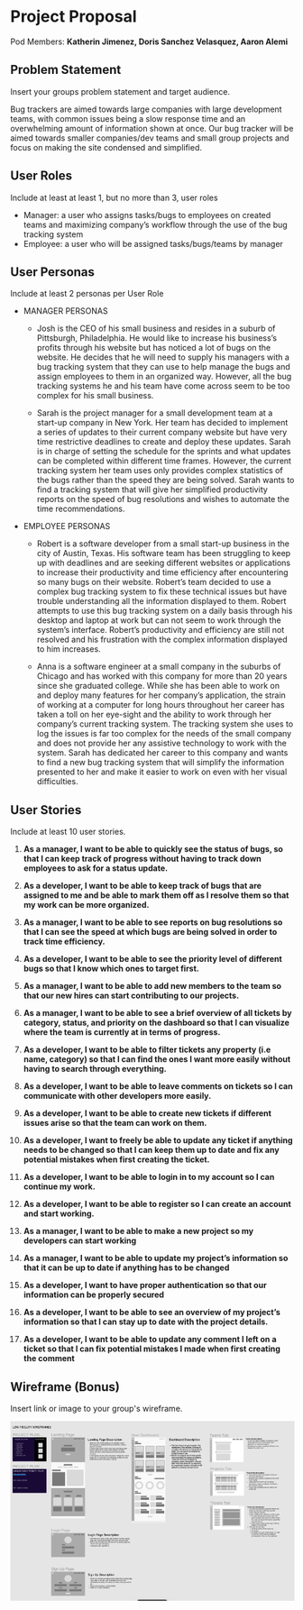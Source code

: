 # Project Proposal

Pod Members: **Katherin Jimenez, Doris Sanchez Velasquez, Aaron Alemi**

## Problem Statement

Insert your groups problem statement and target audience.

Bug trackers are aimed towards large companies with large development teams, with common issues being a slow response time and an overwhelming amount of information shown at once. Our bug tracker will be aimed towards smaller companies/dev teams and small group projects and focus on making the site condensed and simplified.

## User Roles

Include at least at least 1, but no more than 3, user roles

* Manager: a user who assigns tasks/bugs to employees on created teams and maximizing company’s workflow through the use of the bug tracking system
* Employee: a user who will be assigned tasks/bugs/teams by manager 


## User Personas

Include at least 2 personas per User Role


* MANAGER PERSONAS

    * Josh is the CEO of his small business and resides in a suburb of Pittsburgh, Philadelphia. He would like to increase his business’s profits through his website but has noticed a lot of bugs on the website. He decides that he will need to supply his managers with a bug tracking system that they can use to help manage the bugs and assign employees to them in an organized way. However, all the bug tracking systems he and his team have come across seem to be too complex for his small business. 

    * Sarah is the project manager for a small development team at a start-up company in New York. Her team has decided to implement a series of updates to their current company website but have very time restrictive deadlines to create and deploy these updates. Sarah is in charge of setting the schedule for the sprints and what updates can be completed within different time frames. However, the current tracking system her team uses only provides complex statistics of the bugs rather than the speed they are being solved. Sarah wants to find a tracking system that will give her simplified productivity reports on the speed of bug resolutions and wishes to automate the time recommendations.

* EMPLOYEE PERSONAS

    * Robert is a software developer from a small start-up business in the city of Austin, Texas. His software team has been struggling to keep up with deadlines and are seeking different websites or applications to increase their productivity and time efficiency after encountering so many bugs on their website. Robert’s team decided to use a complex bug tracking system to fix these technical issues but have trouble understanding all the information displayed to them. Robert attempts to use this bug tracking system on a daily basis through his desktop and laptop at work but can not seem to work through the system’s interface. Robert’s productivity and efficiency are still not resolved and his frustration with the complex information displayed to him increases.

    * Anna is a software engineer at a small company in the suburbs of Chicago and has worked with this company for more than 20 years since she graduated college. While she has been able to work on and deploy many features for her company’s application, the strain of working at a computer for long hours throughout her career has taken a toll on her eye-sight and the ability to work through her company’s current tracking system. The tracking system she uses to log the issues is far too complex for the needs of the small company and does not provide her any assistive technology to work with the system. Sarah has dedicated her career to this company and wants to find a new bug tracking system that will simplify the information presented to her and make it easier to work on even with her visual difficulties. 


## User Stories

Include at least 10 user stories.

1. **As a manager, I want to be able to quickly see the status of bugs, so that I can keep track of progress without having to track down employees to ask for a status update.**

2. **As a developer, I want to be able to keep track of bugs that are assigned to me and be able to mark them off as I resolve them so that my work can be more organized.**

3. **As a manager, I want to be able to see reports on bug resolutions so that I can see the speed at which bugs are being solved in order to track time efficiency.**

4. **As a developer, I want to be able to see the priority level of different bugs so that I know which ones to target first.**

5. **As a manager, I want to be able to add new members to the team so that our new hires can start contributing to our projects.**

6. **As a manager, I want to be able to see a brief overview of all tickets by category, status, and priority on the dashboard so that I can visualize where the team is currently at in terms of progress.**

7. **As a developer, I want to be able to filter tickets any property (i.e name, category) so that I can find the ones I want more easily without having to search through everything.**

8. **As a developer, I want to be able to leave comments on tickets so I can communicate with other developers more easily.**

9. **As a developer, I want to be able to create new tickets if different issues arise so that the team can work on them.**

10. **As a developer, I want to freely be able to update any ticket if anything needs to be changed so that I can keep them up to date and fix any potential mistakes when first creating the ticket.**

11. **As a developer, I want to be able to login in to my account so I can continue my work.**

12. **As a developer, I want to be able to register so I can create an account and start working.**

13. **As a manager, I want to be able to make a new project so my developers can start working**

14. **As a manager, I want to be able to update my project’s information so that it can be up to date if anything has to be changed**

15. **As a developer, I want to have proper authentication so that our information can be properly secured**

16. **As a developer, I want to be able to see an overview of my project’s information so that I can stay up to date with the project details.**

17. **As a developer, I want to be able to update any comment I left on a ticket so that I can fix potential mistakes I made when first creating the comment**



## Wireframe (Bonus)

Insert link or image to your group's wireframe. 

[![WIREFRAMES](../planning/images/wireframes.png)](https://www.figma.com/file/IyeL6LEgssMkwAtZ2EhPYy/SITE-CAPSTONE-WIREFRAMES?node-id=0%3A1)